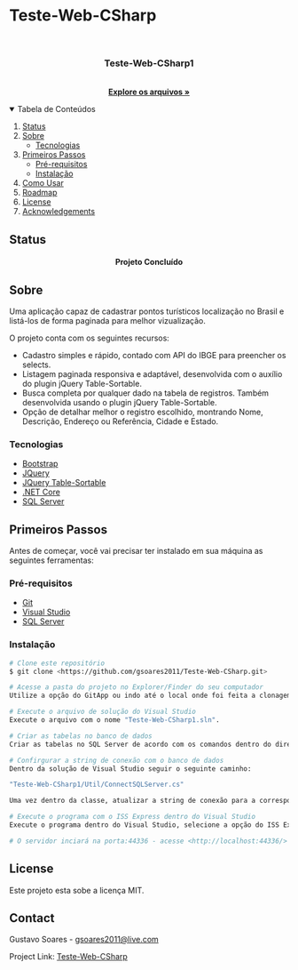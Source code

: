 # Teste-Web-CSharp

<!-- PROJECT LOGO -->
<br />
<p align="center">

  <h3 align="center">Teste-Web-CSharp1</h3>

  <p align="center">
    <br />
    <a href="https://github.com/gsoares2011/Teste-Web-CSharp/Teste-Web-CSharp1"><strong>Explore os arquivos »</strong></a>
  </p>
</p>



<!-- TABLE OF CONTENTS -->
<details open="open">
  <summary>Tabela de Conteúdos</summary>
  <ol>
    <li><a href="#status">Status</a></li>
    <li>
      <a href="#sobre">Sobre</a>
      <ul>
        <li><a href="#tecnologias">Tecnologias</a></li>
      </ul>
    </li>
    <li>
      <a href="#primeiros-passos">Primeiros Passos</a>
      <ul>
        <li><a href="#pre-requisitos">Pré-requisitos</a></li>
        <li><a href="#instalacao">Instalação</a></li>
      </ul>
    </li>
    <li><a href="#como-usar">Como Usar</a></li>
    <li><a href="#roadmap">Roadmap</a></li>
    <li><a href="#license">License</a></li>
    <li><a href="#acknowledgements">Acknowledgements</a></li>
  </ol>
</details>

<!-- Status -->
## Status

<h4 align="center"> 
	  Projeto Concluído 
</h4>

<!-- ABOUT THE PROJECT -->
## Sobre

Uma aplicação capaz de cadastrar pontos turísticos localização no Brasil e listá-los de forma paginada para melhor vizualização.

O projeto conta com os seguintes recursos:
* Cadastro simples e rápido, contado com API do IBGE para preencher os selects.
* Listagem paginada responsiva e adaptável, desenvolvida com o auxílio do plugin jQuery Table-Sortable.
* Busca completa por qualquer dado na tabela de registros. Também desenvolvida usando o plugin jQuery Table-Sortable.
* Opção de detalhar melhor o registro escolhido, montrando Nome, Descrição, Endereço ou Referência, Cidade e Estado.


### Tecnologias

* [Bootstrap](https://getbootstrap.com)
* [JQuery](https://jquery.com)
* [JQuery Table-Sortable](https://www.jqueryscript.net/table/Paginate-Sort-Filter-Table-Sortable.html)
* [.NET Core](https://dotnet.microsoft.com/download/dotnet/3.1)
* [SQL Server](https://www.microsoft.com/pt-br/sql-server/sql-server-downloads)



<!-- GETTING STARTED -->
## Primeiros Passos

Antes de começar, você vai precisar ter instalado em sua máquina as seguintes ferramentas:

### Pré-requisitos

* [Git](https://git-scm.com)
* [Visual Studio](https://visualstudio.microsoft.com/pt-br/)
* [SQL Server](https://www.microsoft.com/pt-br/sql-server/sql-server-downloads)

### Instalação

```bash
# Clone este repositório
$ git clone <https://github.com/gsoares2011/Teste-Web-CSharp.git>

# Acesse a pasta do projeto no Explorer/Finder do seu computador
Utilize a opção do GitApp ou indo até o local onde foi feita a clonagem do repositório.

# Execute o arquivo de solução do Visual Studio
Execute o arquivo com o nome "Teste-Web-CSharp1.sln".

# Criar as tabelas no banco de dados
Criar as tabelas no SQL Server de acordo com os comandos dentro do diretório "Teste-Web-CSharp1/Database".

# Confirgurar a string de conexão com o banco de dados
Dentro da solução de Visual Studio seguir o seguinte caminho:

"Teste-Web-CSharp1/Util/ConnectSQLServer.cs"

Uma vez dentro da classe, atualizar a string de conexão para a correspondente a sua instalação do SQL Server, salvar as alterações.

# Execute o programa com o ISS Express dentro do Visual Studio
Execute o programa dentro do Visual Studio, selecione a opção do ISS Express

# O servidor inciará na porta:44336 - acesse <http://localhost:44336/>
````

<!-- LICENSE -->
## License

Este projeto esta sobe a licença MIT.



<!-- CONTACT -->
## Contact

Gustavo Soares - gsoares2011@live.com

Project Link: [Teste-Web-CSharp](https://github.com/gsoares2011/Teste-Web-CSharp.git)
